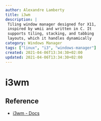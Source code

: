 ```yaml
---
author: Alexandre Lamberty
title: i3wm 
description: |
 Tiling window manager designed for X11,
 inspired by wmii and written in C. It
 supports tiling, stacking, and tabbing
 layouts, which it handles dynamically
category: Windows Manager
tags: ["linux", "i3", "windows-manager"]
created: 2021-04-06T13:34:30+02:00
updated: 2021-04-06T13:34:30+02:00
---
```

# i3wm

## Reference

- [i3wm - Docs](https://i3wm.org/docs/)
